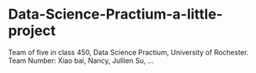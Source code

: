 # Data-Science-Practium-a-little-project

Team of five in class 450, Data Science Practium, University of Rochester.
Team Number: Xiao bai, Nancy, Jullien Su, ...
